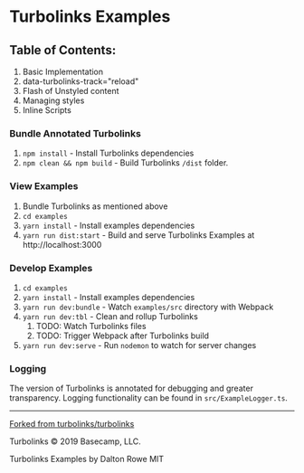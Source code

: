 # Turbolinks Examples

## Table of Contents:

1. Basic Implementation
2. data-turbolinks-track="reload"
3. Flash of Unstyled content
4. Managing styles
5. Inline Scripts


### Bundle Annotated Turbolinks

1. `npm install` - Install Turbolinks dependencies
2. `npm clean && npm build` - Build Turbolinks `/dist` folder.

### View Examples

1. Bundle Turbolinks as mentioned above
2. `cd examples`
3. `yarn install` - Install examples dependencies 
4. `yarn run dist:start` - Build and serve Turbolinks Examples at http://localhost:3000

### Develop Examples


1. `cd examples`
2. `yarn install` - Install examples dependencies
3. `yarn run dev:bundle` - Watch `examples/src` directory with Webpack
4. `yarn run dev:tbl` - Clean and rollup Turbolinks
   1. TODO: Watch Turbolinks files
   2. TODO: Trigger Webpack after Turbolinks build
5. `yarn run dev:serve` - Run `nodemon` to watch for server changes

### Logging

The version of Turbolinks is annotated for debugging and greater transparency. 
Logging functionality can be found in `src/ExampleLogger.ts`.

<hr>

[Forked from turbolinks/turbolinks](https://github.com/turbolinks/turbolinks)

Turbolinks © 2019 Basecamp, LLC.

Turbolinks Examples by Dalton Rowe MIT
